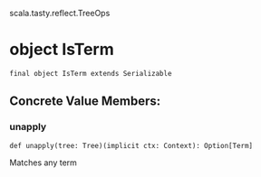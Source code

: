 scala.tasty.reflect.TreeOps
# object IsTerm

<pre><code class="language-scala" >final object IsTerm extends Serializable</pre></code>
## Concrete Value Members:
### unapply
<pre><code class="language-scala" >def unapply(tree: Tree)(implicit ctx: Context): Option[Term]</pre></code>
Matches any term

